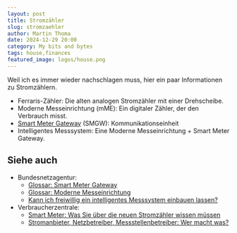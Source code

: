 ```yaml
---
layout: post
title: Stromzähler
slug: stromzaehler
author: Martin Thoma
date: 2024-12-29 20:00
category: My bits and bytes
tags: house,finances
featured_image: logos/house.png
---
```

Weil ich es immer wieder nachschlagen muss, hier ein paar Informationen zu Stromzählern.

* Ferraris-Zähler: Die alten analogen Stromzähler mit einer Drehscheibe.
* Moderne Messeinrichtung (mME): Ein digitaler Zähler, der den Verbrauch misst.
* [Smart Meter Gateway](https://de.wikipedia.org/wiki/Smart-Meter-Gateway) (SMGW): Kommunikationseinheit
* Intelligentes Messsystem: Eine Moderne Messeinrichtung + Smart Meter Gateway.


## Siehe auch

* Bundesnetzagentur:
    * [Glossar: Smart Meter Gateway](https://www.bundesnetzagentur.de/SharedDocs/A_Z_Glossar/S/SmartMeterGateway.html?nn=686258)
    * [Glossar: Mo­der­ne Mess­ein­rich­tung](https://www.bundesnetzagentur.de/SharedDocs/A_Z_Glossar/M/ModerneMesseinrichtung.html)
    * [Kann ich freiwillig ein intelligentes Messsystem einbauen lassen?](https://www.bundesnetzagentur.de/DE/Vportal/Energie/Metering/start.html#:~:text=Kann%20ich%20freiwillig%20ein%20intelligentes,als%20einmalig%2030%20Euro%20verlangen)
* Verbraucherzentrale:
    * [Smart Meter: Was Sie über die neuen Stromzähler wissen müssen](https://www.verbraucherzentrale.de/wissen/energie/preise-tarife-anbieterwechsel/smart-meter-was-sie-ueber-die-neuen-stromzaehler-wissen-muessen-13275)
    * [Stromanbieter, Netzbetreiber, Messstellenbetreiber: Wer macht was?](https://www.verbraucherzentrale.nrw/wissen/energie/preise-tarife-anbieterwechsel/stromanbieter-netzbetreiber-messstellenbetreiber-wer-macht-was-38444)
